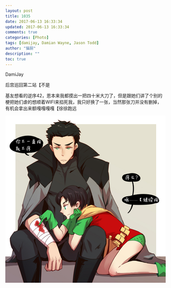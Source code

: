 ```yaml
---
layout: post
title: 1035
date: 2017-06-13 16:33:34
updated: 2017-06-13 16:33:34
comments: true
categories: [Photo]
tags: [damijay, Damian Wayne, Jason Todd]
author: "猫厨"
description: ""
toc: true
---
```


<p>DamiJay</p> 
<p>后宫巡回第二站【不是</p> 
<p>基友想看的逆序42，恩本来我都摸出一把四十米大刀了，但是跟她们讲了个别的梗把她们虐的想顺着WIFI来掐死我，我只好换了一张，当然那张刀并没有删掉，有机会拿出来额嘎嘎嘎嘎【徐徐跑远</p>

![](https://raw.githubusercontent.com/alicewish/meowchain247/master/img_cVZNdzJtQk9JV2ZUZUhGRXpiOGhzNXlrd0U5M3ZSbit6RkFBN1h6czBna093SklUMjVac2N3PT0.jpg)
